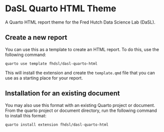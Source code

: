 # DaSL Quarto HTML Theme

A Quarto HTML report theme for the Fred Hutch Data Science Lab (DaSL).

## Create a new report

You can use this as a template to create an HTML report.
To do this, use the following command:

```
quarto use template fhdsl/dasl-quarto-html
```

This will install the extension and create the `template.qmd` file that you can
use as a starting place for your report.

## Installation for an existing document

You may also use this format with an existing Quarto project or document.
From the quarto project or document directory, run the following command to
install this format:

```
quarto install extension fhdsl/dasl-quarto-html
```
